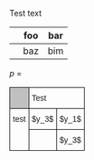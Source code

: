 Test text

|| foo | bar |
|---|---|-- |
|| baz | bim |


$p$ = <style type="text/css">
.tg  {border-collapse:collapse;border-spacing:0;}
.tg td{border-color:black;border-style:solid;border-width:1px;font-family:Arial, sans-serif;font-size:14px;
  overflow:hidden;padding:10px 5px;word-break:normal;}
.tg th{border-color:black;border-style:solid;border-width:1px;font-family:Arial, sans-serif;font-size:14px;
  font-weight:normal;overflow:hidden;padding:10px 5px;word-break:normal;}
.tg .tg-y6fn{background-color:#c0c0c0;text-align:left;vertical-align:top}
.tg .tg-0lax{text-align:left;vertical-align:top}
</style>
<table class="tg">
<thead>
  <tr>
    <th class="tg-y6fn"></th>
    <th class="tg-0lax" colspan="2">Test</th>
  </tr>
</thead>
<tbody>
  <tr>
    <td class="tg-0lax" rowspan="2">test</td>
    <td class="tg-0lax">$y_3$</td>
    <td class="tg-0lax">$y_1$</td>
  </tr>
  <tr>
    <td class="tg-0lax"></td>
    <td class="tg-0lax">$y_3$</td>
  </tr>
</tbody>
</table>
